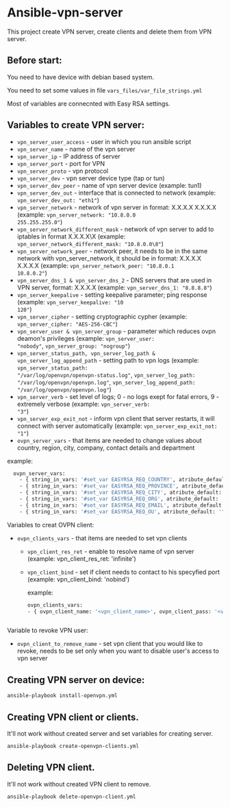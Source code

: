 # Ansible-vpn-server

This project create VPN server, create clients and delete them from VPN server.

## Before start:

You need to have device with debian based system.

You need to set some values in file <code>vars_files/var_file_strings.yml</code>

Most of variables are connecnted with Easy RSA settings.

## Variables to create VPN server:
 * <code>vpn_server_user_access</code> - user in which you run ansible script
 * <code>vpn_server_name</code> - name of the vpn server
 * <code>vpn_server_ip</code> - IP address of server
 * <code>vpn_server_port</code> - port for VPN
 * <code>vpn_server_proto</code> - vpn protocol
 * <code>vpn_server_dev</code> - vpn server device type (tap or tun)
 * <code>vpn_server_dev_peer</code> - name of vpn server device (example: tun1)
 * <code>vpn_server_dev_out</code> - interface that is connected to network (example: <code>vpn_server_dev_out: "eth1"</code>)
 * <code>vpn_server_network</code> - network of vpn server in format: X.X.X.X X.X.X.X (example: <code>vpn_server_network: "10.8.0.0 255.255.255.0"</code>)
 * <code>vpn_server_network_different_mask</code> - network of vpn server to add to iptables in format X.X.X.X\X (example: <code>vpn_server_network_different_mask: "10.8.0.0\8"</code>)
 * <code>vpn_server_network_peer</code> - network peer, it needs to be in the same network with vpn_server_network, it should be in format: X.X.X.X X.X.X.X (example: <code>vpn_server_network_peer: "10.8.0.1 10.8.0.2"</code>)
 * <code>vpn_server_dns_1 & vpn_server_dns_2</code> - DNS servers that are used in VPN server, format: X.X.X.X (example: <code>vpn_server_dns_1: "8.8.8.8"</code>)
 * <code>vpn_server_keepalive</code> - setting keepalive parameter; ping response (example: <code>vpn_server_keepalive: "10 120"</code>)
 * <code>vpn_server_cipher</code> - setting cryptographic cypher (example: <code>vpn_server_cipher: "AES-256-CBC"</code>)
 * <code>vpn_server_user & vpn_server_group</code> - parameter which reduces ovpn deamon's privileges (example: <code>vpn_server_user: "nobody"</code>, <code>vpn_server_group: "nogroup"</code>)
 * <code>vpn_server_status_path, vpn_server_log_path & vpn_server_log_append_path</code> - setting path to vpn logs (example: <code>vpn_server_status_path: "/var/log/openvpn/openvpn-status.log"</code>, <code>vpn_server_log_path: "/var/log/openvpn/openvpn.log"</code>, <code>vpn_server_log_append_path: "/var/log/openvpn/openvpn.log"</code>)
 * <code>vpn_server_verb</code> - set level of logs; 0 - no logs exept for fatal errors, 9 - extremely verbose (example: <code>vpn_server_verb: "3"</code>)
 * <code>vpn_server_exp_exit_not</code> - inform vpn client that server restarts, it will connect with server automatically (example: <code>vpn_server_exp_exit_not: "1"</code>)
 * <code>ovpn_server_vars</code> - that items are needed to change values about country, region, city, company, contact details and department

  example:
  ```bash
	ovpn_server_vars:
	  - { string_in_vars: '#set_var EASYRSA_REQ_COUNTRY', atribute_default: '"US"', new_string_in_vars: 'set_var EASYRSA_REQ_COUNTRY', atribute: '"<country_short>"'  }
	  - { string_in_vars: '#set_var EASYRSA_REQ_PROVINCE', atribute_default: '"California"', new_string_in_vars: 'set_var EASYRSA_REQ_PROVINCE', atribute: '"<region_short>"' }
	  - { string_in_vars: '#set_var EASYRSA_REQ_CITY', atribute_default: '"San Francisco"', new_string_in_vars: 'set_var EASYRSA_REQ_CITY', atribute: '"<city>"' }
	  - { string_in_vars: '#set_var EASYRSA_REQ_ORG', atribute_default: '"Copyleft Certificate Co"', new_string_in_vars: 'set_var EASYRSA_REQ_ORG', atribute: '"<company_short>"' }
	  - { string_in_vars: '#set_var EASYRSA_REQ_EMAIL', atribute_default: '"me@example.net"', new_string_in_vars: 'set_var EASYRSA_REQ_EMAIL', atribute: '"<contact email>"' }
	  - { string_in_vars: '#set_var EASYRSA_REQ_OU', atribute_default: '"My Organizational Unit"', new_string_in_vars: 'set_var EASYRSA_REQ_OU', atribute: '"<department_short>"' }
  ```
Variables to creat OVPN client: 
  * <code>ovpn_clients_vars</code> - that items are needed to set vpn clients
    - <code>vpn_client_res_ret</code> - enable to resolve name of vpn server (example: vpn_client_res_ret: 'infinite')
    - <code>vpn_client_bind</code> - set if client needs to contact to his specyfied port (example: vpn_client_bind: 'nobind')

	  example: 
	  ```bash
	  ovpn_clients_vars:
	  - { ovpn_client_name: '<vpn_client_name>', ovpn_client_pass: '<vpn_client_pass_plain_text>', common_name: '<vpn_client_name_short>', vpn_client_res_ret: '<resolv_retry_type>', vpn_client_bind: '<bind_type>' }
    ```
Variable to revoke VPN user:	  
  * <code>ovpn_client_to_remove_name</code> - set vpn client that you would like to revoke, needs to be set only when you want to disable user's access to vpn server
	  
	   
## Creating VPN server on device:

```bash
ansible-playbook install-openvpn.yml
```

## Creating VPN client or clients.

It'll not work without created server and set variables for creating server.

```bash
ansible-playbook create-openvpn-clients.yml
```

## Deleting VPN client.

It'll not work without created VPN client to remove.

```bash
ansible-playbook delete-openvpn-client.yml
```
